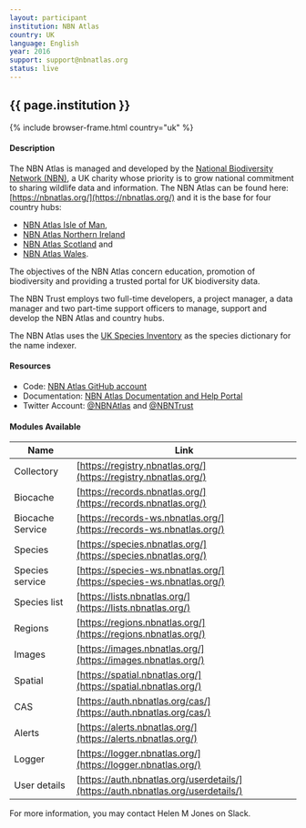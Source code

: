 ```yaml
---
layout: participant
institution: NBN Atlas
country: UK
language: English
year: 2016
support: support@nbnatlas.org
status: live
---
```


## {{ page.institution }}

{% include browser-frame.html country="uk" %}

#### Description 

The NBN Atlas is managed and developed by the [National Biodiversity Network (NBN)](http://nbn.org.uk/), a UK charity whose priority is to grow national commitment to sharing wildlife data and information. The NBN Atlas can be found here: [https://nbnatlas.org/](https://nbnatlas.org/) and it is the base for four country hubs: 
- [NBN Atlas Isle of Man](../participants/nbnatlas-isle-man), 
- [NBN Atlas Northern Ireland](../participants/nbnatlas-northern-ireland)
- [NBN Atlas Scotland](../participants/nbnatlas-scotland) and 
- [NBN Atlas Wales](../participants/nbnatlas-wales).

The objectives of the NBN Atlas concern education, promotion of biodiversity and providing a trusted portal for UK biodiversity data.

The NBN Trust employs two full-time developers, a project manager, a data manager and two part-time support officers to manage, support and develop the NBN Atlas and country hubs.

The NBN Atlas uses the [UK Species Inventory](http://www.nhm.ac.uk/our-science/data/uk-species/species/index.html) as the species dictionary for the name indexer.

#### Resources

- Code: [NBN Atlas GitHub account](https://github.com/nbnuk)
- Documentation: [NBN Atlas Documentation and Help Portal](https://docs.nbnatlas.org/)
- Twitter Account: [@NBNAtlas](https://twitter.com/NBNAtlas) and [@NBNTrust](https://twitter.com/NBNTrust)

#### Modules Available 

| Name             | Link                                                                             |
|------------------|----------------------------------------------------------------------------------|
| Collectory       | [https://registry.nbnatlas.org/](https://registry.nbnatlas.org/)                 |
| Biocache         | [https://records.nbnatlas.org/](https://records.nbnatlas.org/)                   |
| Biocache Service | [https://records-ws.nbnatlas.org/](https://records-ws.nbnatlas.org/)             |
| Species          | [https://species.nbnatlas.org/](https://species.nbnatlas.org/)                   |
| Species service  | [https://species-ws.nbnatlas.org/](https://species-ws.nbnatlas.org/)             |
| Species list     | [https://lists.nbnatlas.org/](https://lists.nbnatlas.org/)                       |
| Regions          | [https://regions.nbnatlas.org/](https://regions.nbnatlas.org/)                   |
| Images           | [https://images.nbnatlas.org/](https://images.nbnatlas.org/)                     |
| Spatial          | [https://spatial.nbnatlas.org/](https://spatial.nbnatlas.org/)                   |
| CAS              | [https://auth.nbnatlas.org/cas/](https://auth.nbnatlas.org/cas/)                 |
| Alerts           | [https://alerts.nbnatlas.org/](https://alerts.nbnatlas.org/)                     |
| Logger           | [https://logger.nbnatlas.org/](https://logger.nbnatlas.org/)                     |
| User details     | [https://auth.nbnatlas.org/userdetails/](https://auth.nbnatlas.org/userdetails/) |



For more information, you may contact Helen M Jones on Slack.

